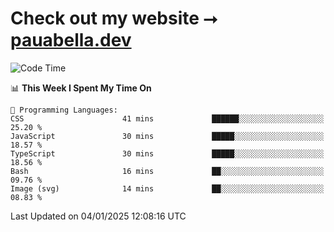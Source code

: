 # Check out my website ⭢ [pauabella.dev](https://pauabella.dev)

<!--START_SECTION:waka-->
![Code Time](http://img.shields.io/badge/Code%20Time-3%2C994%20hrs%2059%20mins-blue)

📊 **This Week I Spent My Time On** 

```text
💬 Programming Languages: 
CSS                      41 mins             ██████░░░░░░░░░░░░░░░░░░░   25.20 % 
JavaScript               30 mins             █████░░░░░░░░░░░░░░░░░░░░   18.57 % 
TypeScript               30 mins             █████░░░░░░░░░░░░░░░░░░░░   18.56 % 
Bash                     16 mins             ██░░░░░░░░░░░░░░░░░░░░░░░   09.76 % 
Image (svg)              14 mins             ██░░░░░░░░░░░░░░░░░░░░░░░   08.83 % 
```


 Last Updated on 04/01/2025 12:08:16 UTC
<!--END_SECTION:waka-->
